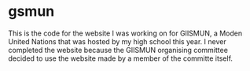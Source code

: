 # gsmun

This is the code for the website I was working on for GIISMUN, a Moden United Nations that was hosted by my high school this year. I never completed the website because the GIISMUN organising committee decided to use the website made by a member of the committe itself.
